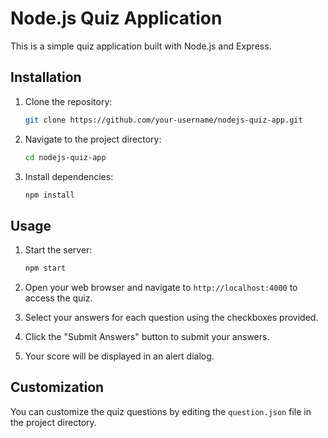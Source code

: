 # Node.js Quiz Application

This is a simple quiz application built with Node.js and Express.

## Installation

1. Clone the repository:

   ```bash
   git clone https://github.com/your-username/nodejs-quiz-app.git
   ```

2. Navigate to the project directory:

   ```bash
   cd nodejs-quiz-app
   ```

3. Install dependencies:

   ```bash
   npm install
   ```

## Usage

1. Start the server:

   ```bash
   npm start
   ```

2. Open your web browser and navigate to `http://localhost:4000` to access the quiz.

3. Select your answers for each question using the checkboxes provided.

4. Click the "Submit Answers" button to submit your answers.

5. Your score will be displayed in an alert dialog.

## Customization

You can customize the quiz questions by editing the `question.json` file in the project directory.


